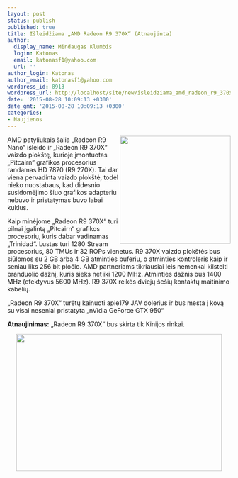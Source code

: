 ```yaml
---
layout: post
status: publish
published: true
title: Išleidžiama „AMD Radeon R9 370X“ (Atnaujinta)
author:
  display_name: Mindaugas Klumbis
  login: Katonas
  email: katonasf1@yahoo.com
  url: ''
author_login: Katonas
author_email: katonasf1@yahoo.com
wordpress_id: 8913
wordpress_url: http://localhost/site/new/isleidziama_amd_radeon_r9_370x/
date: '2015-08-28 10:09:13 +0300'
date_gmt: '2015-08-28 10:09:13 +0300'
categories:
- Naujienos
---
```

<p>
	<a href="http://technews.lt/userfiles/128a(1).jpg"><img alt="" src="http://technews.lt/userfiles/128a(1).jpg" style="width: 250px; height: 243px; float: right;" /></a>AMD patyliukais &scaron;alia &bdquo;Radeon R9 Nano&ldquo; i&scaron;leido ir &bdquo;Radeon R9 370X&ldquo; vaizdo plok&scaron;tę, kurioje įmontuotas &bdquo;Pitcairn&ldquo; grafikos procesorius randamas HD 7870 (R9 270X). Tai dar viena pervadinta vaizdo plok&scaron;tė, todėl nieko nuostabaus, kad didesnio susidomėjimo &scaron;iuo grafikos adapteriu nebuvo ir pristatymas buvo labai kuklus.</p>
<p>
	Kaip minėjome &bdquo;Radeon R9 370X&ldquo; turi pilnai įgalintą &bdquo;Pitcairn&ldquo; grafikos procesorių, kuris dabar vadinamas &bdquo;Trinidad&ldquo;. Lustas turi 1280 Stream procesorius, 80 TMUs ir 32 ROPs vienetus. R9 370X vaizdo plok&scaron;tės bus siūlomos su 2 GB arba 4 GB atminties buferiu, o atminties kontroleris kaip ir seniau liks 256 bit pločio. AMD partneriams tikriausiai leis nemenkai kilstelti branduolio dažnį, kuris sieks net iki 1200 MHz. Atminties dažnis bus 1400 MHz (efektyvus 5600 MHz). R9 370X reikės dviejų &scaron;e&scaron;ių kontaktų maitinimo kabelių.</p>
<p>
	&bdquo;Radeon R9 370X&ldquo; turėtų kainuoti apie179 JAV dolerius ir bus mesta į kovą su visai neseniai pristatyta &bdquo;nVidia GeForce GTX 950&ldquo;</p>
<p>
	<strong>Atnaujinimas:</strong>&nbsp;&bdquo;Radeon R9 370X&ldquo; bus skirta tik Kinijos rinkai.</p>
<p style="text-align: center;">
	<a href="http://technews.lt/userfiles/128c(1).jpg"><img alt="" src="http://technews.lt/userfiles/128c(1).jpg" style="width: 464px; height: 309px;" /></a></p>
